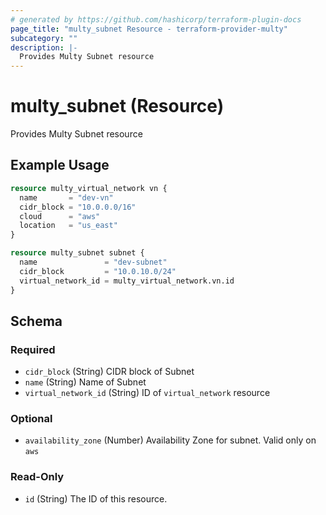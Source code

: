 ```yaml
---
# generated by https://github.com/hashicorp/terraform-plugin-docs
page_title: "multy_subnet Resource - terraform-provider-multy"
subcategory: ""
description: |-
  Provides Multy Subnet resource
---
```


# multy_subnet (Resource)

Provides Multy Subnet resource

## Example Usage

```terraform
resource multy_virtual_network vn {
  name       = "dev-vn"
  cidr_block = "10.0.0.0/16"
  cloud      = "aws"
  location   = "us_east"
}

resource multy_subnet subnet {
  name               = "dev-subnet"
  cidr_block         = "10.0.10.0/24"
  virtual_network_id = multy_virtual_network.vn.id
}
```

<!-- schema generated by tfplugindocs -->
## Schema

### Required

- `cidr_block` (String) CIDR block of Subnet
- `name` (String) Name of Subnet
- `virtual_network_id` (String) ID of `virtual_network` resource

### Optional

- `availability_zone` (Number) Availability Zone for subnet. Valid only on `aws`

### Read-Only

- `id` (String) The ID of this resource.


